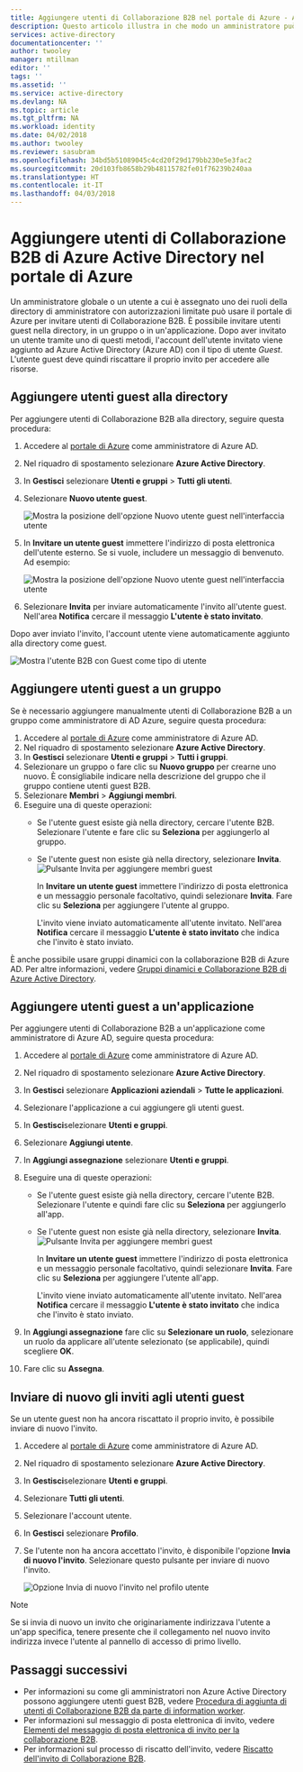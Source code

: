 ```yaml
---
title: Aggiungere utenti di Collaborazione B2B nel portale di Azure - Azure Active Directory | Microsoft Docs
description: Questo articolo illustra in che modo un amministratore può aggiungere utenti guest alla propria directory da un'organizzazione partner usando la collaborazione B2B di Azure Active Directory (Azure AD).
services: active-directory
documentationcenter: ''
author: twooley
manager: mtillman
editor: ''
tags: ''
ms.assetid: ''
ms.service: active-directory
ms.devlang: NA
ms.topic: article
ms.tgt_pltfrm: NA
ms.workload: identity
ms.date: 04/02/2018
ms.author: twooley
ms.reviewer: sasubram
ms.openlocfilehash: 34bd5b51089045c4cd20f29d179bb230e5e3fac2
ms.sourcegitcommit: 20d103fb8658b29b48115782fe01f76239b240aa
ms.translationtype: HT
ms.contentlocale: it-IT
ms.lasthandoff: 04/03/2018
---
```

# <a name="add-azure-active-directory-b2b-collaboration-users-in-the-azure-portal"></a>Aggiungere utenti di Collaborazione B2B di Azure Active Directory nel portale di Azure

Un amministratore globale o un utente a cui è assegnato uno dei ruoli della directory di amministratore con autorizzazioni limitate può usare il portale di Azure per invitare utenti di Collaborazione B2B. È possibile invitare utenti guest nella directory, in un gruppo o in un'applicazione. Dopo aver invitato un utente tramite uno di questi metodi, l'account dell'utente invitato viene aggiunto ad Azure Active Directory (Azure AD) con il tipo di utente *Guest*. L'utente guest deve quindi riscattare il proprio invito per accedere alle risorse.

## <a name="add-guest-users-to-the-directory"></a>Aggiungere utenti guest alla directory

Per aggiungere utenti di Collaborazione B2B alla directory, seguire questa procedura:

1. Accedere al [portale di Azure](https://portal.azure.com) come amministratore di Azure AD.
2. Nel riquadro di spostamento selezionare **Azure Active Directory**.
3. In **Gestisci** selezionare **Utenti e gruppi** > **Tutti gli utenti**.
4. Selezionare **Nuovo utente guest**.

   ![Mostra la posizione dell'opzione Nuovo utente guest nell'interfaccia utente](./media/active-directory-b2b-admin-add-users/NewGuestUser-Directory.png) 
 
7. In **Invitare un utente guest** immettere l'indirizzo di posta elettronica dell'utente esterno. Se si vuole, includere un messaggio di benvenuto. Ad esempio: 

   ![Mostra la posizione dell'opzione Nuovo utente guest nell'interfaccia utente](./media/active-directory-b2b-admin-add-users/InviteGuest.png) 

8. Selezionare **Invita** per inviare automaticamente l'invito all'utente guest. Nell'area **Notifica** cercare il messaggio **L'utente è stato invitato**. 
 
Dopo aver inviato l'invito, l'account utente viene automaticamente aggiunto alla directory come guest.


![Mostra l'utente B2B con Guest come tipo di utente](./media/active-directory-b2b-admin-add-users/GuestUserType.png)  

## <a name="add-guest-users-to-a-group"></a>Aggiungere utenti guest a un gruppo
Se è necessario aggiungere manualmente utenti di Collaborazione B2B a un gruppo come amministratore di AD Azure, seguire questa procedura:

1. Accedere al [portale di Azure](https://portal.azure.com) come amministratore di Azure AD.
2. Nel riquadro di spostamento selezionare **Azure Active Directory**.
3. In **Gestisci** selezionare **Utenti e gruppi** > **Tutti i gruppi**.
4. Selezionare un gruppo o fare clic su **Nuovo gruppo** per crearne uno nuovo. È consigliabile indicare nella descrizione del gruppo che il gruppo contiene utenti guest B2B.
5. Selezionare **Membri** > **Aggiungi membri**. 
6. Eseguire una di queste operazioni:
   - Se l'utente guest esiste già nella directory, cercare l'utente B2B. Selezionare l'utente e fare clic su **Seleziona** per aggiungerlo al gruppo.
   - Se l'utente guest non esiste già nella directory, selezionare **Invita**.
   ![Pulsante Invita per aggiungere membri guest](./media/active-directory-b2b-admin-add-users/GroupInvite.png)
   
      In **Invitare un utente guest** immettere l'indirizzo di posta elettronica e un messaggio personale facoltativo, quindi selezionare **Invita**. Fare clic su **Seleziona** per aggiungere l'utente al gruppo.

      L'invito viene inviato automaticamente all'utente invitato. Nell'area **Notifica** cercare il messaggio **L'utente è stato invitato** che indica che l'invito è stato inviato. 

È anche possibile usare gruppi dinamici con la collaborazione B2B di Azure AD. Per altre informazioni, vedere [Gruppi dinamici e Collaborazione B2B di Azure Active Directory](active-directory-b2b-dynamic-groups.md).

## <a name="add-guest-users-to-an-application"></a>Aggiungere utenti guest a un'applicazione

Per aggiungere utenti di Collaborazione B2B a un'applicazione come amministratore di Azure AD, seguire questa procedura:

1. Accedere al [portale di Azure](https://portal.azure.com) come amministratore di Azure AD.
2. Nel riquadro di spostamento selezionare **Azure Active Directory**.
3. In **Gestisci** selezionare **Applicazioni aziendali** > **Tutte le applicazioni**.
4. Selezionare l'applicazione a cui aggiungere gli utenti guest.
5. In **Gestisci**selezionare **Utenti e gruppi**.
6. Selezionare **Aggiungi utente**.
7. In **Aggiungi assegnazione** selezionare **Utenti e gruppi**.
8. Eseguire una di queste operazioni:
   - Se l'utente guest esiste già nella directory, cercare l'utente B2B. Selezionare l'utente e quindi fare clic su **Seleziona** per aggiungerlo all'app.
   - Se l'utente guest non esiste già nella directory, selezionare **Invita**.
   ![Pulsante Invita per aggiungere membri guest](./media/active-directory-b2b-admin-add-users/AppInviteUsers.png)
   
      In **Invitare un utente guest** immettere l'indirizzo di posta elettronica e un messaggio personale facoltativo, quindi selezionare **Invita**. Fare clic su **Seleziona** per aggiungere l'utente all'app.

      L'invito viene inviato automaticamente all'utente invitato. Nell'area **Notifica** cercare il messaggio **L'utente è stato invitato** che indica che l'invito è stato inviato.

9. In **Aggiungi assegnazione** fare clic su **Selezionare un ruolo**, selezionare un ruolo da applicare all'utente selezionato (se applicabile), quindi scegliere **OK**.
10. Fare clic su **Assegna**.
 
## <a name="resend-invitations-to-guest-users"></a>Inviare di nuovo gli inviti agli utenti guest

Se un utente guest non ha ancora riscattato il proprio invito, è possibile inviare di nuovo l'invito.

1. Accedere al [portale di Azure](https://portal.azure.com) come amministratore di Azure AD.
2. Nel riquadro di spostamento selezionare **Azure Active Directory**.
3. In **Gestisci**selezionare **Utenti e gruppi**.
4. Selezionare **Tutti gli utenti**.
5. Selezionare l'account utente.
6. In **Gestisci** selezionare **Profilo**.
7. Se l'utente non ha ancora accettato l'invito, è disponibile l'opzione **Invia di nuovo l'invito**. Selezionare questo pulsante per inviare di nuovo l'invito.

   ![Opzione Invia di nuovo l'invito nel profilo utente](./media/active-directory-b2b-admin-add-users/Resend-Invitation.png)

> [!NOTE]
> Se si invia di nuovo un invito che originariamente indirizzava l'utente a un'app specifica, tenere presente che il collegamento nel nuovo invito indirizza invece l'utente al pannello di accesso di primo livello.

## <a name="next-steps"></a>Passaggi successivi

- Per informazioni su come gli amministratori non Azure Active Directory possono aggiungere utenti guest B2B, vedere [Procedura di aggiunta di utenti di Collaborazione B2B da parte di information worker](active-directory-b2b-iw-add-users.md).
- Per informazioni sul messaggio di posta elettronica di invito, vedere [Elementi del messaggio di posta elettronica di invito per la collaborazione B2B](active-directory-b2b-invitation-email.md).
- Per informazioni sul processo di riscatto dell'invito, vedere [Riscatto dell'invito di Collaborazione B2B](active-directory-b2b-redemption-experience.md).


